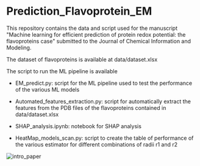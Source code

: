 # Prediction_Flavoprotein_EM

This repository contains the data and script used for the manuscript "Machine learning for efficient prediction of protein redox potential: the flavoproteins case"
submitted to the Journal of Chemical Information and Modeling.

The dataset of flavoproteins is available at data/dataset.xlsx

The script to run the ML pipeline is available 
* EM_predict.py: script for the ML pipeline used to test the performance of the various ML models

* Automated_features_extraction.py: script for automatically extract the features from the PDB files of the flavoproteins contained in data/dataset.xlsx
* SHAP_analysis.ipynb: notebook for SHAP analysis

* HeatMap_models_scan.py: script to create the table of performance of the various estimator for different combinations of radii r1 and r2

![intro_paper](https://github.com/CompBtBs/Prediction_Flavoprotein_EM/blob/261b38cad98d52805f6f5f12ac0d069a0229c02e/intro_paper.png)


